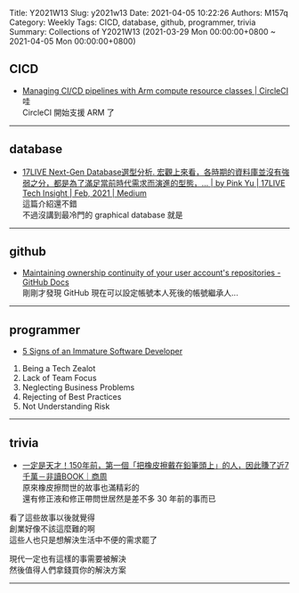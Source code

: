 Title: Y2021W13
Slug: y2021w13
Date: 2021-04-05 10:22:26
Authors: M157q
Category: Weekly
Tags: CICD, database, github, programmer, trivia
Summary: Collections of Y2021W13 (2021-03-29 Mon 00:00:00+0800 ~ 2021-04-05 Mon 00:00:00+0800)


## CICD  
- [Managing CI/CD pipelines with Arm compute resource classes | CircleCI](https://circleci.com/blog/managing-ci-cd-pipelines-with-arm-compute-resource-classes/)  
哇  
CircleCI 開始支援 ARM 了  

---

## database  
- [17LIVE Next-Gen Database選型分析. 宏觀上來看，各時期的資料庫並沒有強弱之分，都是為了滿足當前時代需求而演進的型態，… | by Pink Yu | 17LIVE Tech Insight | Feb, 2021 | Medium](https://medium.com/17media-tech/17live-next-gen-database-%E9%81%B8%E5%9E%8B%E5%88%86%E6%9E%90-7a72b976cd2b)  
這篇介紹還不錯  
不過沒講到最冷門的 graphical database 就是  

---

## github  
- [Maintaining ownership continuity of your user account's repositories - GitHub Docs](https://docs.github.com/en/github/setting-up-and-managing-your-github-user-account/maintaining-ownership-continuity-of-your-user-accounts-repositories)  
剛剛才發現 GitHub 現在可以設定帳號本人死後的帳號繼承人...  

---

## programmer  
- [5 Signs of an Immature Software Developer](https://pragmaticsoftwareengineering.com/f/5-signs-of-an-immature-software-developer)  
1. Being a Tech Zealot  
2. Lack of Team Focus  
3. Neglecting Business Problems  
4. Rejecting of Best Practices  
5. Not Understanding Risk  

---

## trivia  
- [一定是天才！150年前，第一個「把橡皮擦戴在鉛筆頭上」的人，因此賺了近7千萬－非讀BOOK｜商周](https://www.businessweekly.com.tw/style/blog/14342)  
原來橡皮擦問世的故事也滿精彩的  
還有修正液和修正帶問世居然是差不多 30 年前的事而已  
  
看了這些故事以後就覺得  
創業好像不該這麼難的啊  
這些人也只是想解決生活中不便的需求罷了  
  
現代一定也有這樣的事需要被解決  
然後值得人們拿錢買你的解決方案  

---


